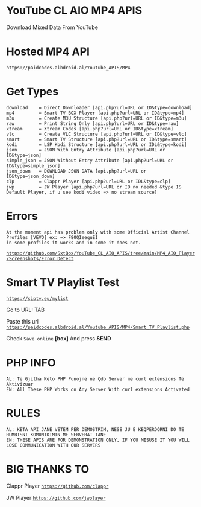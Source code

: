 # YouTube CL AIO MP4 APIS
Download Mixed Data From YouTube
    
# Hosted MP4 API
    https://paidcodes.albdroid.al/Youtube_APIS/MP4
    
# Get Types

    download    = Direct Downloader [api.php?url=URL or ID&type=download]
    mp4         = Smart TV BOX Player [api.php?url=URL or ID&type=mp4]
    m3u         = Create M3U Structure [api.php?url=URL or ID&type=m3u]
    raw         = Print String Only [api.php?url=URL or ID&type=raw]
    xtream      = Xtream Codes [api.php?url=URL or ID&type=xtream]
    vlc         = Create VLC Structure [api.php?url=URL or ID&type=vlc]
    smart       = Smart TV Structure [api.php?url=URL or ID&type=smart]
    kodi        = LSP Kodi Structure [api.php?url=URL or IDL&type=kodi]
    json        = JSON With Entry Attribute [api.php?url=URL or ID&type=json]
    simple_json = JSON Without Entry Attribute [api.php?url=URL or ID&type=simple_json]
    json_down   = DOWNLOAD JSON DATA [api.php?url=URL or ID&type=json_down]
    clp         = Clappr Player [api.php?url=URL or IDL&type=clp]
    jwp         = JW Player [api.php?url=URL or ID no needed &type IS Default Player, if u see kodi video => no stream source]

# Errors
    
    At the moment api has problem only with some Official Artist Channel Profiles [VEVO] ex: => F80QIeequEI
    in some profiles it works and in some it does not.
<code>https://github.com/SxtBox/YouTube_CL_AIO_APIS/tree/main/MP4_AIO_Player/Screenshots/Error_Detect</code>


# Smart TV Playlist Test

<code>https://siptv.eu/mylist</code>

Go to URL: TAB

Paste this url <code>https://paidcodes.albdroid.al/Youtube_APIS/MP4/Smart_TV_Playlist.php</code>

Check <code>Save online</code> <b>[box]</b> And press <b>SEND</b>

# PHP INFO
    AL: Të Gjitha Këto PHP Punojnë në Çdo Server me curl extensions Të Aktivizuar
    EN: All These PHP Works on Any Server With curl extensions Activated

# RULES
    AL: KETA API JANE VETEM PER DEMOSTRIM, NESE JU E KEQPERDORNI DO TE HUMBISNI KOMUNIKIMIN ME SERVERAT TANE
    EN: THESE APIS ARE FOR DEMONSTRATION ONLY, IF YOU MISUSE IT YOU WILL LOSE COMMUNICATION WITH OUR SERVERS
    
# BIG THANKS TO

Clappr Player <code>https://github.com/clappr</code>

JW Player <code>https://github.com/jwplayer</code>
